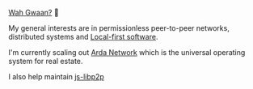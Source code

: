 [Wah Gwaan?](https://jamaicanpatwah.com/term/Wah-Gwaan/1199) 👋

My general interests are in permissionless peer-to-peer networks, distributed systems and [Local-first software](https://www.inkandswitch.com/local-first/).

I'm currently scaling out [Arda Network](https://www.arda.xyz/) which is the universal operating system for real estate.

I also help maintain [js-libp2p](https://github.com/libp2p/js-libp2p)
